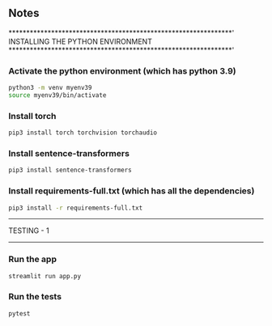 ## Notes


***************************************************************'
INSTALLING THE PYTHON ENVIRONMENT
***************************************************************'

### Activate the python environment (which has python 3.9)
```bash
python3 -m venv myenv39
source myenv39/bin/activate
```
### Install torch
```bash
pip3 install torch torchvision torchaudio
```
### Install sentence-transformers
```bash
pip3 install sentence-transformers
```
### Install requirements-full.txt (which has all the dependencies)
```bash
pip3 install -r requirements-full.txt
```

***************************************************************
TESTING - 1
***************************************************************

### Run the app
```bash
streamlit run app.py
```

### Run the tests
```bash
pytest
```
